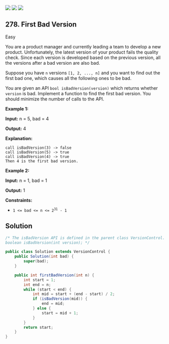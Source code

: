 [![](https://img.shields.io/github/stars/javadev/LeetCode-in-Java?label=Stars&style=flat-square)](https://github.com/javadev/LeetCode-in-Java)
[![](https://img.shields.io/github/forks/javadev/LeetCode-in-Java?label=Fork%20me%20on%20GitHub%20&style=flat-square)](https://github.com/javadev/LeetCode-in-Java/fork)
[![](https://img.shields.io/badge/-LeetCode%20in%20Kotlin-blue?style=flat-square)](https://github.com/javadev/LeetCode-in-Kotlin)

## 278\. First Bad Version

Easy

You are a product manager and currently leading a team to develop a new product. Unfortunately, the latest version of your product fails the quality check. Since each version is developed based on the previous version, all the versions after a bad version are also bad.

Suppose you have `n` versions `[1, 2, ..., n]` and you want to find out the first bad one, which causes all the following ones to be bad.

You are given an API `bool isBadVersion(version)` which returns whether `version` is bad. Implement a function to find the first bad version. You should minimize the number of calls to the API.

**Example 1:**

**Input:** n = 5, bad = 4

**Output:** 4

**Explanation:**

    call isBadVersion(3) -> false
    call isBadVersion(5) -> true
    call isBadVersion(4) -> true
    Then 4 is the first bad version. 

**Example 2:**

**Input:** n = 1, bad = 1

**Output:** 1 

**Constraints:**

*   <code>1 <= bad <= n <= 2<sup>31</sup> - 1</code>

## Solution

```java
/* The isBadVersion API is defined in the parent class VersionControl.
boolean isBadVersion(int version); */

public class Solution extends VersionControl {
    public Solution(int bad) {
        super(bad);
    }

    public int firstBadVersion(int n) {
        int start = 1;
        int end = n;
        while (start < end) {
            int mid = start + (end - start) / 2;
            if (isBadVersion(mid)) {
                end = mid;
            } else {
                start = mid + 1;
            }
        }
        return start;
    }
}
```